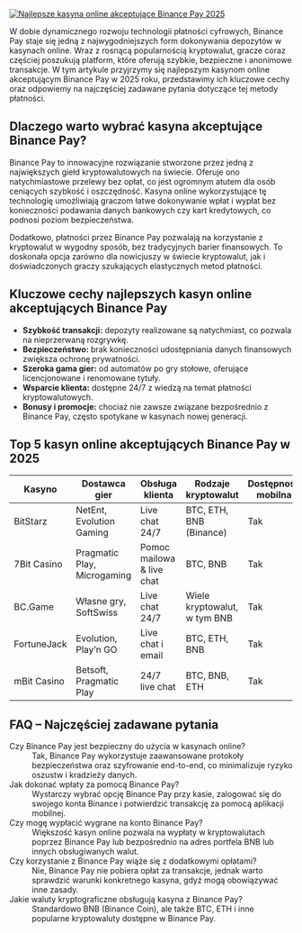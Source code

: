 [![Najlepsze kasyna online akceptujące Binance Pay 2025](https://123-caf.pages.dev/gitsignup.png)](https://vrmoo.ru/Bt82HjjY)

<p>W dobie dynamicznego rozwoju technologii płatności cyfrowych, Binance Pay staje się jedną z najwygodniejszych form dokonywania depozytów w kasynach online. Wraz z rosnącą popularnością kryptowalut, gracze coraz częściej poszukują platform, które oferują szybkie, bezpieczne i anonimowe transakcje. W tym artykule przyjrzymy się najlepszym kasynom online akceptującym Binance Pay w 2025 roku, przedstawimy ich kluczowe cechy oraz odpowiemy na najczęściej zadawane pytania dotyczące tej metody płatności.</p>  <h2>Dlaczego warto wybrać kasyna akceptujące Binance Pay?</h2> <p>Binance Pay to innowacyjne rozwiązanie stworzone przez jedną z największych giełd kryptowalutowych na świecie. Oferuje ono natychmiastowe przelewy bez opłat, co jest ogromnym atutem dla osób ceniących szybkość i oszczędność. Kasyna online wykorzystujące tę technologię umożliwiają graczom łatwe dokonywanie wpłat i wypłat bez konieczności podawania danych bankowych czy kart kredytowych, co podnosi poziom bezpieczeństwa.</p> <p>Dodatkowo, płatności przez Binance Pay pozwalają na korzystanie z kryptowalut w wygodny sposób, bez tradycyjnych barier finansowych. To doskonała opcja zarówno dla nowicjuszy w świecie kryptowalut, jak i doświadczonych graczy szukających elastycznych metod płatności.</p>  <h2>Kluczowe cechy najlepszych kasyn online akceptujących Binance Pay</h2> <ul>   <li><strong>Szybkość transakcji:</strong> depozyty realizowane są natychmiast, co pozwala na nieprzerwaną rozgrywkę.</li>   <li><strong>Bezpieczeństwo:</strong> brak konieczności udostępniania danych finansowych zwiększa ochronę prywatności.</li>   <li><strong>Szeroka gama gier:</strong> od automatów po gry stołowe, oferujące licencjonowane i renomowane tytuły.</li>   <li><strong>Wsparcie klienta:</strong> dostępne 24/7 z wiedzą na temat płatności kryptowalutowych.</li>   <li><strong>Bonusy i promocje:</strong> chociaż nie zawsze związane bezpośrednio z Binance Pay, często spotykane w kasynach nowej generacji.</li> </ul>  <h2>Top 5 kasyn online akceptujących Binance Pay w 2025</h2> <table>   <thead>     <tr>       <th>Kasyno</th>       <th>Dostawca gier</th>       <th>Obsługa klienta</th>       <th>Rodzaje kryptowalut</th>       <th>Dostępność mobilna</th>     </tr>   </thead>   <tbody>     <tr>       <td>BitStarz</td>       <td>NetEnt, Evolution Gaming</td>       <td>Live chat 24/7</td>       <td>BTC, ETH, BNB (Binance)</td>       <td>Tak</td>     </tr>     <tr>       <td>7Bit Casino</td>       <td>Pragmatic Play, Microgaming</td>       <td>Pomoc mailowa & live chat</td>       <td>BTC, BNB</td>       <td>Tak</td>     </tr>     <tr>       <td>BC.Game</td>       <td>Własne gry, SoftSwiss</td>       <td>Live chat 24/7</td>       <td>Wiele kryptowalut, w tym BNB</td>       <td>Tak</td>     </tr>     <tr>       <td>FortuneJack</td>       <td>Evolution, Play’n GO</td>       <td>Live chat i email</td>       <td>BTC, ETH, BNB</td>       <td>Tak</td>     </tr>     <tr>       <td>mBit Casino</td>       <td>Betsoft, Pragmatic Play</td>       <td>24/7 live chat</td>       <td>BTC, BNB, ETH</td>       <td>Tak</td>     </tr>   </tbody> </table>  <h2>FAQ – Najczęściej zadawane pytania</h2> <dl>   <dt>Czy Binance Pay jest bezpieczny do użycia w kasynach online?</dt>   <dd>Tak, Binance Pay wykorzystuje zaawansowane protokoły bezpieczeństwa oraz szyfrowanie end-to-end, co minimalizuje ryzyko oszustw i kradzieży danych.</dd>    <dt>Jak dokonać wpłaty za pomocą Binance Pay?</dt>   <dd>Wystarczy wybrać opcję Binance Pay przy kasie, zalogować się do swojego konta Binance i potwierdzić transakcję za pomocą aplikacji mobilnej.</dd>    <dt>Czy mogę wypłacić wygrane na konto Binance Pay?</dt>   <dd>Większość kasyn online pozwala na wypłaty w kryptowalutach poprzez Binance Pay lub bezpośrednio na adres portfela BNB lub innych obsługiwanych walut.</dd>    <dt>Czy korzystanie z Binance Pay wiąże się z dodatkowymi opłatami?</dt>   <dd>Nie, Binance Pay nie pobiera opłat za transakcje, jednak warto sprawdzić warunki konkretnego kasyna, gdyż mogą obowiązywać inne zasady.</dd>    <dt>Jakie waluty kryptograficzne obsługują kasyna z Binance Pay?</dt>   <dd>Standardowo BNB (Binance Coin), ale także BTC, ETH i inne popularne kryptowaluty dostępne w Binance Pay.</dd> </dl>